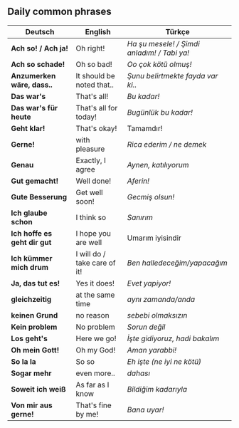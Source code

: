## Daily common phrases

Deutsch | English | Türkçe
--- | --- | ---
**Ach so! / Ach ja!** | Oh right! | _Ha şu mesele! / Şimdi anladım! / Tabi ya!_
**Ach so schade!** | Oh so bad! | _Oo çok kötü olmuş!_
**Anzumerken wäre, dass..** | It should be noted that.. | _Şunu belirtmekte fayda var ki.._
**Das war's** | That's all! | _Bu kadar!_
**Das war's für heute** | That's all for today! | _Bugünlük bu kadar!_
**Geht klar!** | That's okay! | Tamamdır!
**Gerne!** | with pleasure | _Rica ederim / ne demek_
**Genau** | Exactly, I agree | _Aynen, katılıyorum_
**Gut gemacht!** | Well done! | _Aferin!_
**Gute Besserung** | Get well soon! | _Gecmiş olsun!_
**Ich glaube schon** | I think so | _Sanırım_
**Ich hoffe es geht dir gut** | I hope you are well | Umarım iyisindir
**Ich kümmer mich drum** | I will do / take care of it! | _Ben halledeceğim/yapacağım_
**Ja, das tut es!** | Yes it does! | _Evet yapiyor!_
**gleichzeitig** | at the same time | _aynı zamanda/anda_
**keinen Grund** | no reason | _sebebi olmaksızın_
**Kein problem** | No problem | _Sorun değil_
**Los geht's** | Here we go! | _İşte gidiyoruz, hadi bakalım_
**Oh mein Gott!** | Oh my God! | _Aman yarabbi!_
**So la la** | So so | _Eh işte (ne iyi ne kötü)_
**Sogar mehr** | even more.. | _dahası_
**Soweit ich weiß** | As far as I know | _Bildiğim kadarıyla_
**Von mir aus gerne!** | That's fine by me! | _Bana uyar!_
